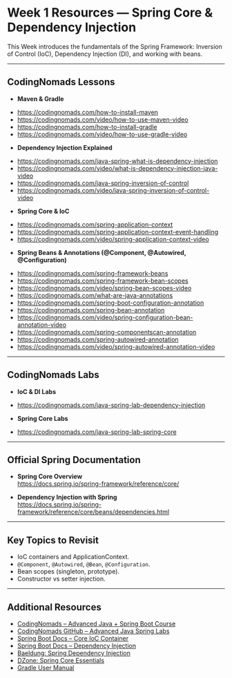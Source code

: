 # Week 1 Resources — Spring Core & Dependency Injection

This Week introduces the fundamentals of the Spring Framework: Inversion of Control (IoC), Dependency Injection (DI), and working with beans.

---

## CodingNomads Lessons
- **Maven & Gradle**
* https://codingnomads.com/how-to-install-maven
* https://codingnomads.com/video/how-to-use-maven-video
* https://codingnomads.com/how-to-install-gradle
* https://codingnomads.com/video/how-to-use-gradle-video

- **Dependency Injection Explained**  
* https://codingnomads.com/java-spring-what-is-dependency-injection
* https://codingnomads.com/video/what-is-dependency-injection-java-video
* https://codingnomads.com/java-spring-inversion-of-control
* https://codingnomads.com/video/java-spring-inversion-of-control-video

- **Spring Core & IoC**  
* https://codingnomads.com/spring-application-context
* https://codingnomads.com/spring-application-context-event-handling
* https://codingnomads.com/video/spring-application-context-video

- **Spring Beans & Annotations (@Component, @Autowired, @Configuration)**  
* https://codingnomads.com/spring-framework-beans
* https://codingnomads.com/spring-framework-bean-scopes
* https://codingnomads.com/video/spring-bean-scopes-video
* https://codingnomads.com/what-are-java-annotations
* https://codingnomads.com/spring-boot-configuration-annotation
* https://codingnomads.com/spring-bean-annotation
* https://codingnomads.com/video/spring-configuration-bean-annotation-video
* https://codingnomads.com/spring-componentscan-annotation
* https://codingnomads.com/spring-autowired-annotation
* https://codingnomads.com/video/spring-autowired-annotation-video

---

## CodingNomads Labs 

- **IoC & DI Labs**  
* https://codingnomads.com/java-spring-lab-dependency-injection

- **Spring Core Labs** 
* https://codingnomads.com/java-spring-lab-spring-core 

---

## Official Spring Documentation

- **Spring Core Overview**  
  https://docs.spring.io/spring-framework/reference/core/

- **Dependency Injection with Spring**  
  https://docs.spring.io/spring-framework/reference/core/beans/dependencies.html

---

## Key Topics to Revisit

- IoC containers and ApplicationContext.  
- `@Component`, `@Autowired`, `@Bean`, `@Configuration`.  
- Bean scopes (singleton, prototype).  
- Constructor vs setter injection.

---

## Additional Resources

- [CodingNomads – Advanced Java + Spring Boot Course](https://codingnomads.com/course/advanced-java-spring-boot-framework)
- [CodingNomads GitHub – Advanced Java Spring Labs](https://github.com/CodingNomads/Advanced-Java-Spring-Labs)
- [Spring Boot Docs – Core IoC Container](https://docs.spring.io/spring-framework/reference/core/beans/introduction.html)
- [Spring Boot Docs – Dependency Injection](https://docs.spring.io/spring-framework/reference/core/beans/dependencies/factory-collaborators.html)
- [Baeldung: Spring Dependency Injection](https://www.baeldung.com/inversion-control-and-dependency-injection-in-spring)
- [DZone: Spring Core Essentials](https://dzone.com/articles/spring-core-tutorial)
- [Gradle User Manual](https://docs.gradle.org/current/userguide/userguide.html)
